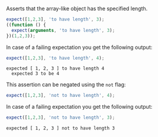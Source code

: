 Asserts that the array-like object has the specified length.

<!-- evaluate -->
```javascript
expect([1,2,3], 'to have length', 3);
((function () {
  expect(arguments, 'to have length', 3);
})(1,2,3));
```
<!-- /evaluate -->

In case of a failing expectation you get the following output:

<!-- evaluate -->
```javascript
expect([1,2,3], 'to have length', 4);
```

```
expected [ 1, 2, 3 ] to have length 4
  expected 3 to be 4
```
<!-- /evaluate -->

This assertion can be negated using the `not` flag:

<!-- evaluate -->
```javascript
expect([1,2,3], 'not to have length', 4);
```
<!-- /evaluate -->

In case of a failing expectation you get the following output:

<!-- evaluate -->
```javascript
expect([1,2,3], 'not to have length', 3);
```

```
expected [ 1, 2, 3 ] not to have length 3
```
<!-- /evaluate -->
